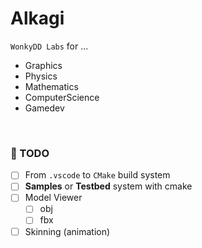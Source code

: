 # Alkagi

`WonkyDD Labs` for ...
- Graphics
- Physics
- Mathematics
- ComputerScience
- Gamedev

<br>

### 📝 TODO

- [ ] From `.vscode` to `CMake` build system
- [ ] **Samples** or **Testbed** system with cmake
- [ ] Model Viewer
  - [ ] obj
  - [ ] fbx
- [ ] Skinning (animation)

<br>

<!-- - [ ] Data Structures
- [ ] Mathematics
- [ ] Network
- [ ] Renderer
- [ ] Physics
- [ ] Voxel
- [ ] Ranking System
- [ ] Particle -->
